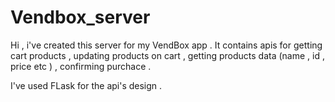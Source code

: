 # Vendbox_server

Hi , i've created this server for my VendBox app . It contains apis for getting cart products , updating products on cart , getting products data (name , id , price etc ) , confirming purchace . 

I've used FLask for the api's design . 
